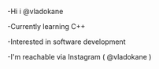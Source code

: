 -Hi i @vladokane

-Currently learning C++

-Interested in software development

-I'm reachable via Instagram ( @vladokane )
